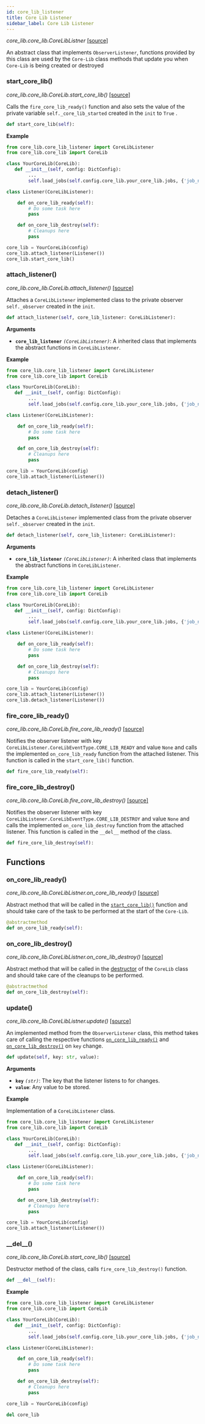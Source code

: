 ```yaml
---
id: core_lib_listener
title: Core Lib Listener
sidebar_label: Core Lib Listener
---
```


*core_lib.core_lib.CoreLibListner* [[source]](https://github.com/shay-te/core-lib/blob/master/core_lib/core_lib_listener.py#L7)

An abstract class that implements `ObserverListener`, functions provided by this class are used by the `Core-Lib` class methods that update you when `Core-Lib` is being created or destroyed

### start_core_lib()

*core_lib.core_lib.CoreLib.start_core_lib()* [[source]](https://github.com/shay-te/core-lib/blob/master/core_lib/core_lib.py#L73)

Calls the `fire_core_lib_ready()` function and also sets the value of the private variable `self._core_lib_started` created in the `init` to `True` .

```python
def start_core_lib(self):
```

**Example**

```python
from core_lib.core_lib_listener import CoreLibListener
from core_lib.core_lib import CoreLib

class YourCoreLib(CoreLib):
   def __init__(self, config: DictConfig):
        ...
        self.load_jobs(self.config.core_lib.your_core_lib.jobs, {'job_name': self,...})

class Listener(CoreLibListener):

    def on_core_lib_ready(self):
        # Do some task here
        pass

    def on_core_lib_destroy(self):
        # Cleanups here
        pass

core_lib = YourCoreLib(config)
core_lib.attach_listener(Listener())
core_lib.start_core_lib()
```





### attach_listener()

*core_lib.core_lib.CoreLib.attach_listener()* [[source]](https://github.com/shay-te/core-lib/blob/master/core_lib/core_lib.py#L60)

Attaches a `CoreLibListener` implemented class to the private observer `self._observer` created in the `init`.

```python
def attach_listener(self, core_lib_listener: CoreLibListener):
```

**Arguments**

- **`core_lib_listener`** *`(CoreLibListener)`*: A inherited class that implements the abstract functions in `CoreLibListener`.

**Example**

```python
from core_lib.core_lib_listener import CoreLibListener
from core_lib.core_lib import CoreLib

class YourCoreLib(CoreLib):
   def __init__(self, config: DictConfig):
        ...
        self.load_jobs(self.config.core_lib.your_core_lib.jobs, {'job_name': self,...})

class Listener(CoreLibListener):

    def on_core_lib_ready(self):
        # Do some task here
        pass

    def on_core_lib_destroy(self):
        # Cleanups here
        pass

core_lib = YourCoreLib(config)
core_lib.attach_listener(Listener())
```



### detach_listener()

*core_lib.core_lib.CoreLib.detach_listener()* [[source]](https://github.com/shay-te/core-lib/blob/master/core_lib/core_lib.py#L63)

Detaches a `CoreLibListener` implemented class from the private observer `self._observer` created in the `init`.

```python
def detach_listener(self, core_lib_listener: CoreLibListener):
```

**Arguments**

- **`core_lib_listener`** *`(CoreLibListener)`*: A inherited class that implements the abstract functions in `CoreLibListener`.

**Example**

```python
from core_lib.core_lib_listener import CoreLibListener
from core_lib.core_lib import CoreLib

class YourCoreLib(CoreLib):
   def __init__(self, config: DictConfig):
        ...
        self.load_jobs(self.config.core_lib.your_core_lib.jobs, {'job_name': self,...})

class Listener(CoreLibListener):

    def on_core_lib_ready(self):
        # Do some task here
        pass

    def on_core_lib_destroy(self):
        # Cleanups here
        pass

core_lib = YourCoreLib(config)
core_lib.attach_listener(Listener())
core_lib.detach_listener(Listener())
```



### fire_core_lib_ready()

*core_lib.core_lib.CoreLib.fire_core_lib_ready()* [[source]](https://github.com/shay-te/core-lib/blob/master/core_lib/core_lib.py#L66)

Notifies the observer listener with key `CoreLibListener.CoreLibEventType.CORE_LIB_READY` and value `None` and calls the implemented `on_core_lib_ready` function from the attached listener. This function is called in the `start_core_lib()` function. 

```python
def fire_core_lib_ready(self):
```



### fire_core_lib_destroy()

*core_lib.core_lib.CoreLib.fire_core_lib_destroy()* [[source]](https://github.com/shay-te/core-lib/blob/master/core_lib/core_lib.py#L69)

Notifies the observer listener with key `CoreLibListener.CoreLibEventType.CORE_LIB_DESTROY` and value `None` and calls the implemented `on_core_lib_destroy` function from the attached listener. This function is called in the `__del__` method of the class. 

```python
def fire_core_lib_destroy(self):
```



## Functions

### on_core_lib_ready()

*core_lib.core_lib.CoreLibListner.on_core_lib_ready()* [[source]](https://github.com/shay-te/core-lib/blob/master/core_lib/core_lib_listener.py#L13)

Abstract method that will be called in the [`start_core_lib()`](core_lib#start_core_lib) function and should take care of the task to be performed at the start of the `Core-Lib`.

```python
@abstractmethod
def on_core_lib_ready(self):
```

### on_core_lib_destroy()

*core_lib.core_lib.CoreLibListner.on_core_lib_destroy()* [[source]](https://github.com/shay-te/core-lib/blob/master/core_lib/core_lib_listener.py#L13)

Abstract method that will be called in the [destructor](core_lib#del) of the `CoreLib` class and should take care of the cleanups to be performed.

```python
@abstractmethod
def on_core_lib_destroy(self):
```

### update()

*core_lib.core_lib.CoreLibListner.update()* [[source]](https://github.com/shay-te/core-lib/blob/master/core_lib/core_lib_listener.py#L13)

An implemented method from the `ObserverListener` class, this method takes care of calling the respective functions [`on_core_lib_ready()`](core_lib_listener#on_core_lib_ready) and [`on_core_lib_destroy()`](core_lib_listener#on_core_lib_destroy) on `key` change.

```python
def update(self, key: str, value):
```

**Arguments**

- **`key`** *`(str)`*: The key that the listener listens to for changes.
- **`value`**: Any value to be stored.

**Example**

Implementation of a `CoreLibListener` class.

```python
from core_lib.core_lib_listener import CoreLibListener
from core_lib.core_lib import CoreLib

class YourCoreLib(CoreLib):
   def __init__(self, config: DictConfig):
        ...
        self.load_jobs(self.config.core_lib.your_core_lib.jobs, {'job_name': self,...})

class Listener(CoreLibListener):

    def on_core_lib_ready(self):
        # Do some task here
        pass

    def on_core_lib_destroy(self):
        # Cleanups here
        pass

core_lib = YourCoreLib(config)
core_lib.attach_listener(Listener())
```





### \_\_del\_\_()

*core_lib.core_lib.CoreLib.start_core_lib()* [[source]](https://github.com/shay-te/core-lib/blob/master/core_lib/core_lib.py#L81)

Destructor method of the class, calls `fire_core_lib_destroy()` function.

```python
def __del__(self):
```

**Example**

```python
from core_lib.core_lib_listener import CoreLibListener
from core_lib.core_lib import CoreLib

class YourCoreLib(CoreLib):
   def __init__(self, config: DictConfig):
        ...
        self.load_jobs(self.config.core_lib.your_core_lib.jobs, {'job_name': self,...})

class Listener(CoreLibListener):

    def on_core_lib_ready(self):
        # Do some task here
        pass

    def on_core_lib_destroy(self):
        # Cleanups here
        pass

core_lib = YourCoreLib(config)

del core_lib
```

